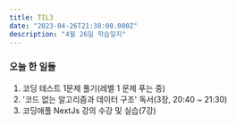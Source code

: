 ```yaml
---
title: TIL3
date: "2023-04-26T21:38:00.000Z"
description: "4월 26일 학습일지"
---
```

### 오늘 한 일들    
1. 코딩 테스트 1문제 풀기(레벨 1 문제 푸는 중)    
2. '코드 없는 알고리즘과 데이터 구조' 독서(3장, 20:40 ~ 21:30)    
3. 코딩애플 NextJs 강의 수강 및 실습(7강)    
